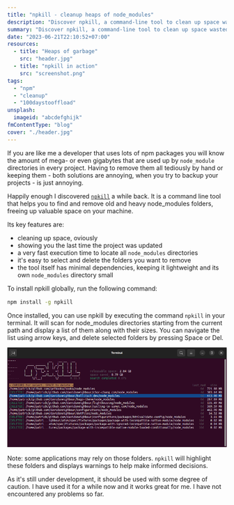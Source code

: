 ```yaml
---
title: "npkill - cleanup heaps of node_modules"
description: "Discover npkill, a command-line tool to clean up space wasted by node_modules folders. Easy to use, fast, and minimal dependencies."
summary: "Discover npkill, a command-line tool to clean up space wasted by node_modules folders. Easy to use, fast, and minimal dependencies."
date: "2023-06-21T22:10:52+07:00"
resources:
  - title: "Heaps of garbage"
    src: "header.jpg"
  - title: "npkill in action"
    src: "screenshot.png"
tags:
  - "npm"
  - "cleanup"
  - "100daystooffload"
unsplash:
  imageid: "abcdefghijk"
fmContentType: "blog"
cover: "./header.jpg"
---
```


If you are like me a developer that uses lots of npm packages you will know the amount of mega- or even gigabytes that are used up by `node_module` directories in every project. Having to remove them all tediously by hand or keeping them - both solutions are annoying, when you try to backup your projects - is just annoying.

Happily enough I discovered [`npkill`](https://github.com/voidcosmos/npkill) a while back. It is a command line tool that helps you to find and remove old and heavy node\_modules folders, freeing up valuable space on your machine.

Its key features are:

*   cleaning up space, oviously
*   showing you the last time the project was updated
*   a very fast execution time to locate all `node_modules` directories
*   it's easy to select and delete the folders you want to remove
*   the tool itself has minimal dependencies, keeping it lightweight and its own `node_modules` directory small

To install npkill globally, run the following command:

```bash
npm install -g npkill
```

Once installed, you can use npkill by executing the command `npkill` in your terminal. It will scan for node\_modules directories starting from the current path and display a list of them along with their sizes. You can navigate the list using arrow keys, and delete selected folders by pressing Space or Del.

![npkill in action](screenshot.png)

Note: some applications may rely on those folders. `npkill` will highlight these folders and displays warnings to help make informed decisions.

As it's still under development, it should be used with some degree of caution. I have used it for a while now and it works great for me. I have not encountered any problems so far.
